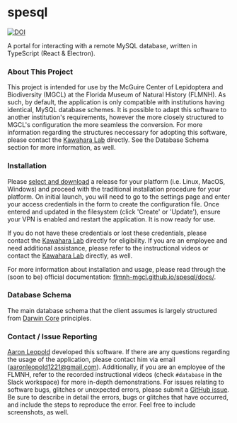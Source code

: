 # spesql

[![DOI](https://zenodo.org/badge/226447097.svg)](https://zenodo.org/badge/latestdoi/226447097)

A portal for interacting with a remote MySQL database, written in TypeScript (React & Electron).

### About This Project

This project is intended for use by the McGuire Center of Lepidoptera and Biodiversity (MGCL) at the Florida Museum of Natural History (FLMNH). As such, by default, the application is only compatible with institutions having identical, MySQL database schemes. It is possible to adapt this software to another institution's requirements, however the more closely structured to MGCL's configuration the more seamless the conversion. For more information regarding the structures neccessary for adopting this software,
please contact the <a href='https://www.floridamuseum.ufl.edu/kawahara-lab/contact/' target='_blank'>Kawahara Lab</a> directly. See the Database Schema section for more information, as well.

### Installation

Please <a href="https://github.com/FLMNH-MGCL/spesql/releases" target='_blank'>select and download</a> a release for your platform (i.e. Linux, MacOS, Windows) and proceed with the traditional installation procedure for your platform. On initial launch, you will need to go to the settings page and enter your access credentials in the form to create the configuration file. Once entered and updated in the filesystem (click 'Create' or 'Update'), ensure your VPN is enabled and restart the application. It is now ready for use.

If you do not have these credentials or lost these credentials, please contact the <a href='https://www.floridamuseum.ufl.edu/kawahara-lab/contact/' target='_blank'>Kawahara Lab</a> directly for eligibility. If you are an employee and need additional assistance, please refer to the instructional videos or contact the <a href='https://www.floridamuseum.ufl.edu/kawahara-lab/contact/' target='_blank'>Kawahara Lab</a> directly, as well.

For more information about installation and usage, please read through the (soon to be) official documentation: [flmnh-mgcl.github.io/spesql/docs/](https://flmnh-mgcl.github.io/spesql/docs/).

### Database Schema

The main database schema that the client assumes is largely structured from [Darwin Core](https://dwc.tdwg.org/terms/) principles.

### Contact / Issue Reporting

<a href='http://www.aaronbleopold.com' target="_blank">Aaron Leopold</a> developed this software. If there are any questions regarding the usage of the application, please contact him via email (aaronleopold1221@gmail.com). Additionally, if you are an employee of the FLMNH, refer to the recorded instructional videos (check `#database` in the Slack workspace) for more in-depth demonstrations. For issues relating to software bugs, glitches or unexpected errors, please submit a <a href='https://github.com/FLMNH-MGCL/Database-App/issues/new' target="_blank">GitHub issue</a>. Be sure to describe in
detail the errors, bugs or glitches that have occurred, and include the steps to reproduce the error. Feel free to include screenshots, as well.
